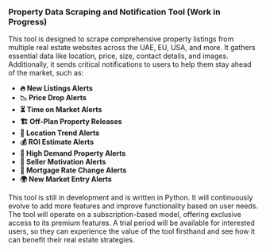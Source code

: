 ### **Property Data Scraping and Notification Tool** (Work in Progress)  
This tool is designed to scrape comprehensive property listings from multiple real estate websites across the UAE, EU, USA, and more. It gathers essential data like location, price, size, contact details, and images. Additionally, it sends critical notifications to users to help them stay ahead of the market, such as:  
- **🔥 New Listings Alerts**
- **📉 Price Drop Alerts**
- **⏳ Time on Market Alerts**
- **🏗️ Off-Plan Property Releases**
- **📍 Location Trend Alerts**
- **💰 ROI Estimate Alerts**
- **🚀 High Demand Property Alerts**
- **📢 Seller Motivation Alerts**
- **🏦 Mortgage Rate Change Alerts**
- **🌍 New Market Entry Alerts**

This tool is still in development and is written in Python. It will continuously evolve to add more features and improve functionality based on user needs.  
The tool will operate on a subscription-based model, offering exclusive access to its premium features. A trial period will be available for interested users, so they can experience the value of the tool firsthand and see how it can benefit their real estate strategies.
